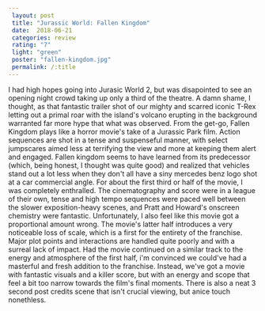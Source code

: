 ```yaml
---
 layout: post
 title: "Jurassic World: Fallen Kingdom"
 date:  2018-06-21
 categories: review
 rating: "7"
 light: "green"
 poster: "fallen-kingdom.jpg"
 permalink: /:title
---
```



I had high hopes going into Jurasic World 2, but was disapointed to see an opening night crowd taking up only a third of the theatre. A damn shame, I thought, as that fantastic trailer shot of our mighty and scarred iconic T-Rex letting out a primal roar with the island's volcano erupting in the background warranted far more hype that what was observed. From the get-go, Fallen Kingdom plays like a horror movie's take of a Jurassic Park film. Action sequences are shot in a tense and suspenseful manner, with select jumpscares aimed less at terrifying the view and more at keeping them alert and engaged. Fallen kingdom seems to have learned from its predecessor (which, being honest, I thought was quite good) and realized that vehicles stand out a lot less when they don't all have a siny mercedes benz logo shot at a car commercial angle. 
For about the first third or half of the movie, I was completely enthralled. The cinematography and score were in a league of their own, tense and high tempo sequences were paced well between the slower exposition-heavy scenes, and Pratt and Howard's onscreen chemistry were fantastic. Unfortunately, I also feel like this movie got a proportional amount wrong. The movie's latter half introduces a very noticeable loss of scale, which is a first for the entirety of the franchise. Major plot points and interactions are handled quite poorly and with a surreal lack of impact. Had the movie continued on a similar track to the energy and atmosphere of the first half, i'm convinced we could've had a masterful and fresh addition to the franchise. Instead, we've got a movie with fantastic visuals and a killer score, but with an energy and scope that feel a bit too narrow towards the film's final moments. There is also a neat 3 second post credits scene that isn't crucial viewing, but anice touch nonethless.
